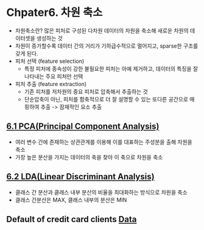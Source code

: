 # Chpater6. 차원 축소  
- 차원축소란? 많은 피처로 구성된 다차원 데이터의 차원을 축소해 새로운 차원의 데이터셋을 생성하는 것
- 차원이 증가할수록 데이터 간의 거리가 기하급수적으로 멀어지고, sparse한 구조를 갖게 된다.
- 피처 선택 (feature selection)
  - 특정 피처에 종속성이 강한 불필요한 피처는 아예 제거하고, 데이터의 특징을 잘 나타내는 주요 피처만 선택
- 피처 추출 (feature extraction)
  - 기존 피처를 저차원의 중요 피처로 압축해서 추출하는 것
  - 단순압축이 아닌, 피처를 함축적으로 더 잘 설명할 수 있는 또다른 공간으로 매핑하여 추출 -> 잠재적인 요소 추출 
  
## [6.1 PCA(Principal Component Analysis)]()
- 여러 변수 간에 존재하는 상관관계를 이용해 이를 대표하는 주성분을 출해 차원을 축소
- 가장 높은 분산을 가지는 데이터의 축을 찾아 이 축으로 차원을 축소

## [6.2 LDA(Linear Discriminant Analysis)](https://github.com/sohyuniii/Machine-learning/blob/master/6%EC%9E%A5_%EC%B0%A8%EC%9B%90%EC%B6%95%EC%86%8C/6.2%20LDA(Linear%20Discriminant%20Analysis).ipynb)
- 클래스 간 분산과 클래스 내부 분산의 비율을 최대화하는 방식으로 차원을 축소
- 클래스 간분산은 MAX, 클래스 내부의 분산은 MIN

## Default of credit card clients [Data](https://archive.ics.uci.edu/ml/datasets/default+of+credit+card+clients)
